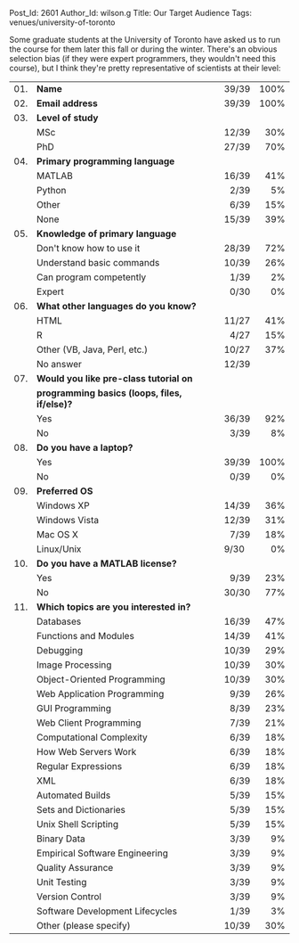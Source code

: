 Post_Id: 2601
Author_Id: wilson.g
Title: Our Target Audience
Tags: venues/university-of-toronto

<p>Some graduate students at the University of Toronto have asked us to run the course for them later this fall or during the winter. There's an obvious selection bias (if they were expert programmers, they wouldn't need this course), but I think they're pretty representative of scientists at their level:</p>
<table>
<tbody>
<tr>
<td>01.</td>
<td><strong>Name</strong></td>
<td align="right">39/39</td>
<td align="right">100%</td>
</tr>
<tr>
<td>02.</td>
<td><strong>Email address</strong></td>
<td align="right">39/39</td>
<td align="right">100%</td>
</tr>
<tr>
<td>03.</td>
<td><strong>Level of study</strong></td>
<td colspan="2"></td>
</tr>
<tr>
<td></td>
<td>MSc</td>
<td align="right">12/39</td>
<td align="right">30%</td>
</tr>
<tr>
<td></td>
<td>PhD</td>
<td align="right">27/39</td>
<td align="right">70%</td>
</tr>
<tr>
<td>04.</td>
<td><strong>Primary programming language</strong></td>
<td colspan="2"></td>
</tr>
<tr>
<td></td>
<td>MATLAB</td>
<td align="right">16/39</td>
<td align="right">41%</td>
</tr>
<tr>
<td></td>
<td>Python</td>
<td align="right">2/39</td>
<td align="right">5%</td>
</tr>
<tr>
<td></td>
<td>Other</td>
<td align="right">6/39</td>
<td align="right">15%</td>
</tr>
<tr>
<td></td>
<td>None</td>
<td align="right">15/39</td>
<td align="right">39%</td>
</tr>
<tr>
<td>05.</td>
<td><strong>Knowledge of primary language</strong></td>
<td colspan="2"></td>
</tr>
<tr>
<td></td>
<td>Don't know how to use it</td>
<td align="right">28/39</td>
<td align="right">72%</td>
</tr>
<tr>
<td></td>
<td>Understand basic commands</td>
<td align="right">10/39</td>
<td align="right">26%</td>
</tr>
<tr>
<td></td>
<td>Can program competently</td>
<td align="right">1/39</td>
<td align="right">2%</td>
</tr>
<tr>
<td></td>
<td>Expert</td>
<td align="right">0/30</td>
<td align="right">0%</td>
</tr>
<tr>
<td>06.</td>
<td><strong>What other languages do you know?</strong></td>
<td colspan="2"></td>
</tr>
<tr>
<td></td>
<td>HTML</td>
<td align="right">11/27</td>
<td align="right">41%</td>
</tr>
<tr>
<td></td>
<td>R</td>
<td align="right">4/27</td>
<td align="right">15%</td>
</tr>
<tr>
<td></td>
<td>Other (VB, Java, Perl, etc.)</td>
<td align="right">10/27</td>
<td align="right">37%</td>
</tr>
<tr>
<td></td>
<td>No answer</td>
<td align="right">12/39</td>
<td></td>
</tr>
<tr>
<td>07.</td>
<td><strong>Would you like pre-class tutorial on<br />
</strong></td>
<td colspan="2"></td>
</tr>
<tr>
<td></td>
<td><strong>programming basics (loops, files, if/else)?</strong></td>
<td colspan="2"></td>
</tr>
<tr>
<td></td>
<td>Yes</td>
<td align="right">36/39</td>
<td align="right">92%</td>
</tr>
<tr>
<td></td>
<td>No</td>
<td align="right">3/39</td>
<td align="right">8%</td>
</tr>
<tr>
<td>08.</td>
<td><strong>Do you have a laptop?</strong></td>
<td colspan="2"></td>
</tr>
<tr>
<td></td>
<td>Yes</td>
<td align="right">39/39</td>
<td align="right">100%</td>
</tr>
<tr>
<td></td>
<td>No</td>
<td align="right">0/39</td>
<td align="right">0%</td>
</tr>
<tr>
<td>09.</td>
<td><strong>Preferred OS</strong></td>
<td colspan="2"></td>
</tr>
<tr>
<td></td>
<td>Windows XP</td>
<td align="right">14/39</td>
<td align="right">36%</td>
</tr>
<tr>
<td></td>
<td>Windows Vista</td>
<td align="right">12/39</td>
<td align="right">31%</td>
</tr>
<tr>
<td></td>
<td>Mac OS X</td>
<td align="right">7/39</td>
<td align="right">18%</td>
</tr>
<tr>
<td></td>
<td>Linux/Unix</td>
<td>9/30</td>
<td align="right">0%</td>
</tr>
<tr>
<td>10.</td>
<td><strong>Do you have a MATLAB license?</strong></td>
<td colspan="2"></td>
</tr>
<tr>
<td></td>
<td>Yes</td>
<td align="right">9/39</td>
<td align="right">23%</td>
</tr>
<tr>
<td></td>
<td>No</td>
<td>30/30</td>
<td align="right">77%</td>
</tr>
<tr>
<td>11.</td>
<td><strong>Which topics are you interested in?</strong></td>
<td colspan="2"></td>
</tr>
<tr>
<td></td>
<td>Databases</td>
<td align="right">16/39</td>
<td align="right">47%</td>
</tr>
<tr>
<td></td>
<td>Functions and Modules</td>
<td align="right">14/39</td>
<td align="right">41%</td>
</tr>
<tr>
<td></td>
<td>Debugging</td>
<td align="right">10/39</td>
<td align="right">29%</td>
</tr>
<tr>
<td></td>
<td>Image Processing</td>
<td align="right">10/39</td>
<td align="right">30%</td>
</tr>
<tr>
<td></td>
<td>Object-Oriented Programming</td>
<td align="right">10/39</td>
<td align="right">30%</td>
</tr>
<tr>
<td></td>
<td>Web Application Programming</td>
<td align="right">9/39</td>
<td align="right">26%</td>
</tr>
<tr>
<td></td>
<td>GUI Programming</td>
<td align="right">8/39</td>
<td align="right">23%</td>
</tr>
<tr>
<td></td>
<td>Web Client Programming</td>
<td align="right">7/39</td>
<td align="right">21%</td>
</tr>
<tr>
<td></td>
<td>Computational Complexity</td>
<td align="right">6/39</td>
<td align="right">18%</td>
</tr>
<tr>
<td></td>
<td>How Web Servers Work</td>
<td align="right">6/39</td>
<td align="right">18%</td>
</tr>
<tr>
<td></td>
<td>Regular Expressions</td>
<td align="right">6/39</td>
<td align="right">18%</td>
</tr>
<tr>
<td></td>
<td>XML</td>
<td align="right">6/39</td>
<td align="right">18%</td>
</tr>
<tr>
<td></td>
<td>Automated Builds</td>
<td align="right">5/39</td>
<td align="right">15%</td>
</tr>
<tr>
<td></td>
<td>Sets and Dictionaries</td>
<td align="right">5/39</td>
<td align="right">15%</td>
</tr>
<tr>
<td></td>
<td>Unix Shell Scripting</td>
<td align="right">5/39</td>
<td align="right">15%</td>
</tr>
<tr>
<td></td>
<td>Binary Data</td>
<td align="right">3/39</td>
<td align="right">9%</td>
</tr>
<tr>
<td></td>
<td>Empirical Software Engineering</td>
<td align="right">3/39</td>
<td align="right">9%</td>
</tr>
<tr>
<td></td>
<td>Quality Assurance</td>
<td align="right">3/39</td>
<td align="right">9%</td>
</tr>
<tr>
<td></td>
<td>Unit Testing</td>
<td align="right">3/39</td>
<td align="right">9%</td>
</tr>
<tr>
<td></td>
<td>Version Control</td>
<td align="right">3/39</td>
<td align="right">9%</td>
</tr>
<tr>
<td></td>
<td>Software Development Lifecycles</td>
<td align="right">1/39</td>
<td align="right">3%</td>
</tr>
<tr>
<td></td>
<td>Other (please specify)</td>
<td align="right">10/39</td>
<td align="right">30%</td>
</tr>
</tbody>
</table>
